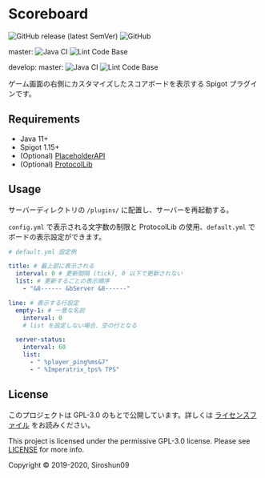 # Scoreboard

![GitHub release (latest SemVer)](https://img.shields.io/github/v/release/okocraft/Scoreboard)
![GitHub](https://img.shields.io/github/license/okocraft/Scoreboard)

master: 
![Java CI](https://github.com/okocraft/Scoreboard/workflows/Java%20CI/badge.svg?branch=master)
![Lint Code Base](https://github.com/okocraft/Scoreboard/workflows/Lint%20Code%20Base/badge.svg?branch=master)

develop:
master: 
![Java CI](https://github.com/okocraft/Scoreboard/workflows/Java%20CI/badge.svg?branch=develop)
![Lint Code Base](https://github.com/okocraft/Scoreboard/workflows/Lint%20Code%20Base/badge.svg?branch=develop)

ゲーム画面の右側にカスタマイズしたスコアボードを表示する Spigot プラグインです。

## Requirements

- Java 11+
- Spigot 1.15+
- (Optional) [PlaceholderAPI](https://www.spigotmc.org/resources/placeholderapi.6245/)
- (Optional) [ProtocolLib](https://www.spigotmc.org/resources/protocollib.1997/)

## Usage

サーバーディレクトリの `/plugins/` に配置し、サーバーを再起動する。

`config.yml` で表示される文字数の制限と ProtocolLib の使用、`default.yml` でボードの表示設定ができます。

```yaml
# default.yml 設定例

title: # 最上部に表示される
  interval: 0 # 更新間隔 (tick), 0 以下で更新されない
  list: # 更新するごとの表示順序
    - "&8------ &bServer &8------"

line: # 表示する行設定
  empty-1: # 一意な名前
    interval: 0
    # list を設定しない場合、空の行となる

  server-status:
    interval: 60
    list:
      - " %player_ping%ms&7"
      - " %Imperatrix_tps% TPS"
```

## License

このプロジェクトは GPL-3.0 のもとで公開しています。詳しくは [ライセンスファイル](LICENSE) をお読みください。

This project is licensed under the permissive GPL-3.0 license. Please see [LICENSE](LICENSE) for more info.

Copyright © 2019-2020, Siroshun09

